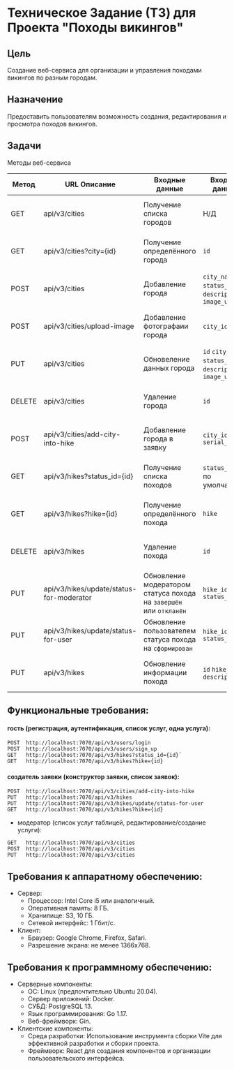 # Техническое Задание (ТЗ) для Проекта "Походы викингов"

## Цель
   Создание веб-сервиса для организации и управления походами викингов по разным городам.

## Назначение
   Предоставить пользователям возможность создания, редактирования и просмотра походов викингов.

## Задачи
   Методы веб-сервиса

   | Метод  | URL Описание                             | Входные данные                                                     | Входные данные                                            | Выходные данные                  |
   |--------|------------------------------------------|--------------------------------------------------------------------|-----------------------------------------------------------|----------------------------------|
   | GET    | api/v3/cities                            | Получение списка городов                                           | Н/Д                                                       | Статус операции (Успешно/Ошибка) |
   | GET    | api/v3/cities?city={id}                  | Получение определённого города                                     | `id`                                                      | Статус операции (Успешно/Ошибка) |
   | POST   | api/v3/cities                            | Добавление города                                                  | `city_name`, `status_id`, `description`, `image_url`      | Статус операции (Успешно/Ошибка) |
   | POST   | api/v3/cities/upload-image               | Добавление фотографаии города                                      | `city_id`, `file`                                         | Статус операции (Успешно/Ошибка) |
   | PUT    | api/v3/cities                            | Обновеление данных города                                          | `id` `city_name`, `status_id`, `description`, `image_url` | Статус операции (Успешно/Ошибка) |
   | DELETE | api/v3/cities                            | Удаление города                                                    | `id`                                                      | Статус операции (Успешно/Ошибка) |
   | POST   | api/v3/cities/add-city-into-hike         | Добавление города в заявку                                         | `city_id` `serial_number`                                 | Статус операции (Успешно/Ошибка) |
   | GET    | api/v3/hikes?status_id={id}              | Получение списка походов                                           | `status_id` (3 по умолчанию)                              | Статус операции (Успешно/Ошибка) |
   | GET    | api/v3/hikes?hike={id}                   | Получение определённого похода                                     | `hike`                                                    | Статус операции (Успешно/Ошибка) |
   | DELETE | api/v3/hikes                             | Удаление похода                                                    | `id`                                                      | Статус операции (Успешно/Ошибка) |
   | PUT    | api/v3/hikes/update/status-for-moderator | Обновление модератором статуса похода на `завершён` или `откланён` | `hike_id`  `status_id`                                    | Статус операции (Успешно/Ошибка) |
   | PUT    | api/v3/hikes/update/status-for-user      | Обновление пользователем статуса похода на `сформирован`           | `hike_id`  `status_id`                                    | Статус операции (Успешно/Ошибка) |
   | PUT    | api/v3/hikes                             | Обновление информации похода                                       | `id`  `hike_name`  `description`                          | Статус операции (Успешно/Ошибка) |

## Функциональные требования:

#### гость (регистрация, аутентификация, список услуг, одна услуга):
```http
POST  http://localhost:7070/api/v3/users/login
POST  http://localhost:7070/api/v3/users/sign_up
GET   http://localhost:7070/api/v3/hikes?status_id={id}`
GET   http://localhost:7070/api/v3/hikes?hike={id}
```

#### создатель заявки (конструктор заявки, список заявок):
```http
POST  http://localhost:7070/api/v3/cities/add-city-into-hike
PUT   http://localhost:7070/api/v3/hikes
PUT   http://localhost:7070/api/v3/hikes/update/status-for-user
GET   http://localhost:7070/api/v3/hikes?hike={id}
```

- модератор (список услуг таблицей, редактирование/создание услуги):
```http
GET   http://localhost:7070/api/v3/cities
POST  http://localhost:7070/api/v3/cities
PUT   http://localhost:7070/api/v3/cities
```

## Требования к аппаратному обеспечению:

- Сервер:
  - Процессор: Intel Core i5 или аналогичный.
  - Оперативная память: 8 ГБ.
  - Хранилище: S3, 10 ГБ.
  - Сетевой интерфейс: 1 Гбит/c.
- Клиент:
  - Браузер: Google Chrome, Firefox, Safari.
  - Разрешение экрана: не менее 1366x768.
  
## Требования к программному обеспечению:
- Серверные компоненты:
  - ОС: Linux (предпочтительно Ubuntu 20.04).
  - Сервер приложений: Docker.
  - СУБД: PostgreSQL 13.
  - Язык программирования: Go 1.17.
  - Веб-фреймворк: Gin.
- Клиентские компоненты:
  - Среда разработки: Использование инструмента сборки Vite для эффективной разработки и сборки проекта.
  - Фреймворк: React для создания компонентов и организации пользовательского интерфейса.
